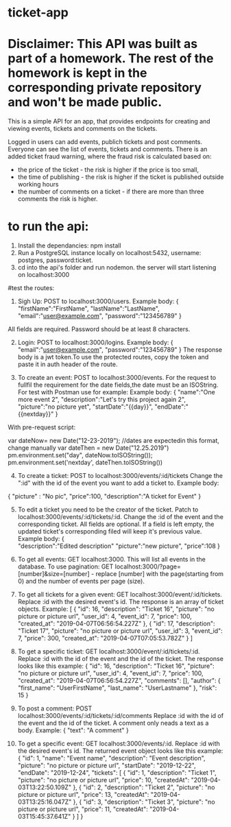 # ticket-app

# Disclaimer: This API was built as part of a homework. The rest of the homework is kept in the corresponding private repository and won't be made public.  

This is a simple API for an app, that provides endpoints for creating and viewing events, tickets and comments on the tickets. 

Logged in users can add events, publich tickets and post comments. 
Everyone can see the list of events, tickets and comments.
There is an added ticket fraud warning, where the fraud risk is calculated based on: 
  - the price of the ticket - the risk is higher if the price is too small,
  - the time of publishing - the risk is higher if the ticket is published outside working hours
  - the number of comments on a ticket - if there are more than three comments the risk is higher. 
 
# to run the api:

1. Install the dependancies: npm install
2. Run a PostgreSQL instance locally on localhost:5432, username: postgres, password:ticket. 
3. cd into the api's folder and run nodemon. the server will start listening on localhost:3000 

#test the routes:

1. Sigh Up: POST to localhost:3000/users. Example body:
 {
	"firstName":"FirstName",
	"lastName":"LastName",
	"email":"user@example.com",
	"password":"123456789"
 }

All fields are required. Password should be at least 8 characters.

2. Login: POST to localhost:3000/logins. Example body: 
 {
	"email":"user@example.com",
	"password":"123456789"
 }
 The response body is a jwt token.To use the protected routes, copy the token and paste it in auth header of the route.

3. To create an event: POST to localhost:3000/events. For the request to fullfil the requirement for the date fields,the date must be an ISOString.
For test with Postman use for example:
   Example body:
{
	"name":"One more event 2",
	"description":"Let's try this project again 2",
	"picture":"no picture yet",
	"startDate":"{{day}}",
	"endDate":"{{nextday}}"
}

With pre-request script:

var dateNow= new Date("12-23-2019"); //dates are expectedin this format, change manually
var dateThen = new Date("12.25.2019")
pm.environment.set("day", dateNow.toISOString());
pm.environment.set('nextday', dateThen.toISOString())

4. To create a ticket: POST to localhost:3000/events/:id/tickets  Change the ":id" with the id of the event you want to add a ticket to.
 Example body: 

{
	"picture" : "No pic",
	"price":100,
	"description":"A ticket for Event"
}

5. To edit a ticket you need to be the creator of the ticket. Patch to localhost:3000/events/:id/tickets/:id. 
Change the :id of the event and the corresponding ticket. All fields are optional. If a field is left empty, the updated ticket's corresponding filed will keep it's previous value. 
Example body: 
{	
	"description":"Edited description" 
	"picture":"new picture",
	"price":108
}

6. To get all events: GET localhost:3000. This will list all events in the database.
To use pagination: GET localhost:3000/?page=[number]&size=[number] - replace [number] with the page(starting from 0) and the number of events per page (size).

7. To get all tickets for a given event: GET localhost:3000/event/:id/tickets. Replace :id with the desired event's id.
The response is an array of ticket objects. Example:
[
    {
        "id": 16,
        "description": "Ticket 16",
        "picture": "no picture or picture url",
        "user_id": 4,
        "event_id": 7,
        "price": 100,
        "created_at": "2019-04-07T06:56:54.227Z"
    },
    {
        "id": 17,
        "description": "Ticket 17",
        "picture": "no picture or picture url",
        "user_id": 3,
        "event_id": 7,
        "price": 300,
        "created_at": "2019-04-07T07:05:53.782Z"
    }
]

8. To get a specific ticket: GET localhost:3000/event/:id/tickets/:id. Replace :id with the id of the event and the id of the ticket.
The response looks like this example:
{
    "id": 16,
    "description": "Ticket 16",
    "picture": "no picture or picture url",
    "user_id": 4,
    "event_id": 7,
    "price": 100,
    "created_at": "2019-04-07T06:56:54.227Z",
    "comments": [],
    "author": {
        "first_name": "UserFirstName",
        "last_name": "UserLastname"
    },
    "risk": 15
}

9. To post a comment: POST localhost:3000/events/:id/tickets/:id/comments Replace :id with the id of the event and the id of the ticket.
A comment only neads a text as a body. Example:
{
	"text": "A comment"
}

10. To get a specific event: GET localhost:3000/events/:id. Replace :id with the desired event's id.
The returned event object looks like this example:
{
    "id": 1,
    "name": "Event name",
    "description": "Event description",
    "picture": "no picture or picture url",
    "startDate": "2019-12-22",
    "endDate": "2019-12-24",
    "tickets": [
        {
            "id": 1,
            "description": "Ticket 1",
            "picture": "no picture or picture url",
            "price": 10,
            "createdAt": "2019-04-03T13:22:50.109Z"
        },
        {
            "id": 2,
            "description": "Ticket 2",
            "picture": "no picture or picture url",
            "price": 13,
            "createdAt": "2019-04-03T13:25:16.047Z"
        },
        {
            "id": 3,
            "description": "Ticket 3",
            "picture": "no picture or picture url",
            "price": 11,
            "createdAt": "2019-04-03T15:45:37.641Z"
        }
    ]
}
